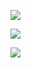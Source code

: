 





![](https://i.imgur.com/86lRAJ3.png)


![](https://i.imgur.com/Y0zZBBa.png)



![](https://i.imgur.com/v0xzar6.png)
